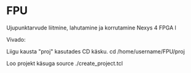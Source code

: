 # FPU
Ujupunktarvude liitmine, lahutamine ja korrutamine Nexys 4 FPGA l

Vivado:

Liigu kausta "proj" kasutades CD käsku. cd /home/username/FPU/proj

Loo projekt käsuga source ./create_project.tcl
